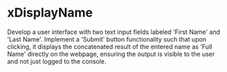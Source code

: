 # xDisplayName
Develop a user interface with two text input fields labeled 'First Name' and 'Last Name'. Implement a 'Submit' button functionality such that upon clicking, it displays the concatenated result of the entered name as 'Full Name' directly on the webpage, ensuring the output is visible to the user and not just logged to the console.
